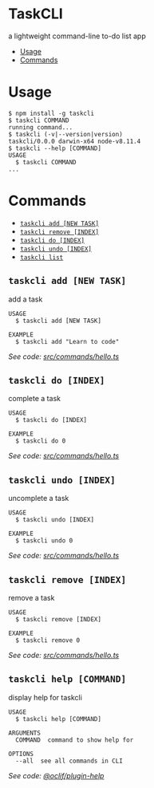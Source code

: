 TaskCLI
=======

a lightweight command-line to-do list app

<!-- [![oclif](https://img.shields.io/badge/cli-oclif-brightgreen.svg)](https://oclif.io) -->
<!-- [![Version](https://img.shields.io/npm/v/taskcli.svg)](https://npmjs.org/package/taskcli) -->
<!-- ![Downloads/week](https://img.shields.io/npm/dw/taskcli.svg)](https://npmjs.org/package/taskcli) -->
<!-- [![License](https://img.shields.io/npm/l/taskcli.svg)](https://github.com/gddavidson99/taskcli/blob/master/package.json) -->

<!-- toc -->
* [Usage](#usage)
* [Commands](#commands)
<!-- tocstop -->
# Usage
<!-- usage -->
```sh-session
$ npm install -g taskcli
$ taskcli COMMAND
running command...
$ taskcli (-v|--version|version)
taskcli/0.0.0 darwin-x64 node-v8.11.4
$ taskcli --help [COMMAND]
USAGE
  $ taskcli COMMAND
...
```
<!-- usagestop -->
# Commands
<!-- commands -->
* [`taskcli add [NEW TASK]`](#taskcli-add-command)
* [`taskcli remove [INDEX]`](#taskcli-remove-command)
* [`taskcli do [INDEX]`](#taskcli-do-command)
* [`taskcli undo [INDEX]`](#taskcli-undo-command)
* [`taskcli list`](#taskcli-undo-command)

## `taskcli add [NEW TASK]`

add a task

```
USAGE
  $ taskcli add [NEW TASK]

EXAMPLE
  $ taskcli add "Learn to code"
```

_See code: [src/commands/hello.ts](https://github.com/gddavidson99/taskcli/blob/v0.0.0/src/commands/add.ts)_

## `taskcli do [INDEX]`

complete a task

```
USAGE
  $ taskcli do [INDEX]

EXAMPLE
  $ taskcli do 0
```

_See code: [src/commands/hello.ts](https://github.com/gddavidson99/taskcli/blob/v0.0.0/src/commands/do.ts)_

## `taskcli undo [INDEX]`

uncomplete a task

```
USAGE
  $ taskcli undo [INDEX]

EXAMPLE
  $ taskcli undo 0
```

_See code: [src/commands/hello.ts](https://github.com/gddavidson99/taskcli/blob/v0.0.0/src/commands/undo.ts)_

## `taskcli remove [INDEX]`

remove a task

```
USAGE
  $ taskcli remove [INDEX]

EXAMPLE
  $ taskcli remove 0
```

_See code: [src/commands/hello.ts](https://github.com/gddavidson99/taskcli/blob/v0.0.0/src/commands/undo.ts)_

## `taskcli help [COMMAND]`

display help for taskcli

```
USAGE
  $ taskcli help [COMMAND]

ARGUMENTS
  COMMAND  command to show help for

OPTIONS
  --all  see all commands in CLI
```

_See code: [@oclif/plugin-help](https://github.com/oclif/plugin-help/blob/v2.2.0/src/commands/help.ts)_
<!-- commandsstop -->
